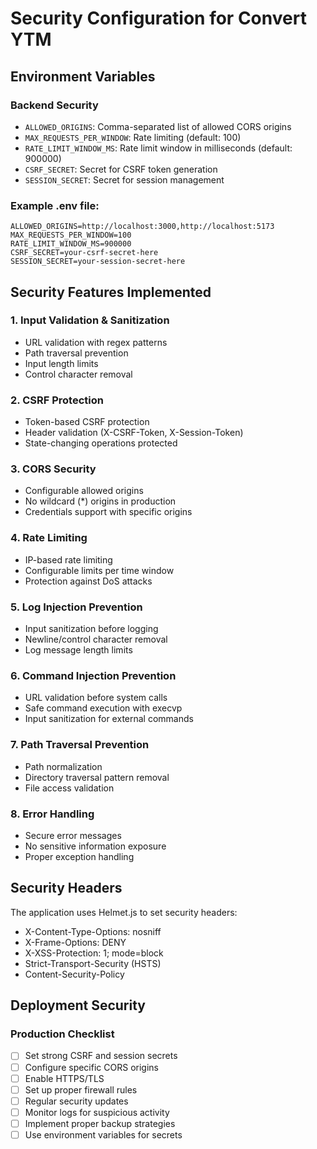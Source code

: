 # Security Configuration for Convert YTM

## Environment Variables

### Backend Security
- `ALLOWED_ORIGINS`: Comma-separated list of allowed CORS origins
- `MAX_REQUESTS_PER_WINDOW`: Rate limiting (default: 100)
- `RATE_LIMIT_WINDOW_MS`: Rate limit window in milliseconds (default: 900000)
- `CSRF_SECRET`: Secret for CSRF token generation
- `SESSION_SECRET`: Secret for session management

### Example .env file:
```
ALLOWED_ORIGINS=http://localhost:3000,http://localhost:5173
MAX_REQUESTS_PER_WINDOW=100
RATE_LIMIT_WINDOW_MS=900000
CSRF_SECRET=your-csrf-secret-here
SESSION_SECRET=your-session-secret-here
```

## Security Features Implemented

### 1. Input Validation & Sanitization
- URL validation with regex patterns
- Path traversal prevention
- Input length limits
- Control character removal

### 2. CSRF Protection
- Token-based CSRF protection
- Header validation (X-CSRF-Token, X-Session-Token)
- State-changing operations protected

### 3. CORS Security
- Configurable allowed origins
- No wildcard (*) origins in production
- Credentials support with specific origins

### 4. Rate Limiting
- IP-based rate limiting
- Configurable limits per time window
- Protection against DoS attacks

### 5. Log Injection Prevention
- Input sanitization before logging
- Newline/control character removal
- Log message length limits

### 6. Command Injection Prevention
- URL validation before system calls
- Safe command execution with execvp
- Input sanitization for external commands

### 7. Path Traversal Prevention
- Path normalization
- Directory traversal pattern removal
- File access validation

### 8. Error Handling
- Secure error messages
- No sensitive information exposure
- Proper exception handling

## Security Headers

The application uses Helmet.js to set security headers:
- X-Content-Type-Options: nosniff
- X-Frame-Options: DENY
- X-XSS-Protection: 1; mode=block
- Strict-Transport-Security (HSTS)
- Content-Security-Policy

## Deployment Security

### Production Checklist
- [ ] Set strong CSRF and session secrets
- [ ] Configure specific CORS origins
- [ ] Enable HTTPS/TLS
- [ ] Set up proper firewall rules
- [ ] Regular security updates
- [ ] Monitor logs for suspicious activity
- [ ] Implement proper backup strategies
- [ ] Use environment variables for secrets